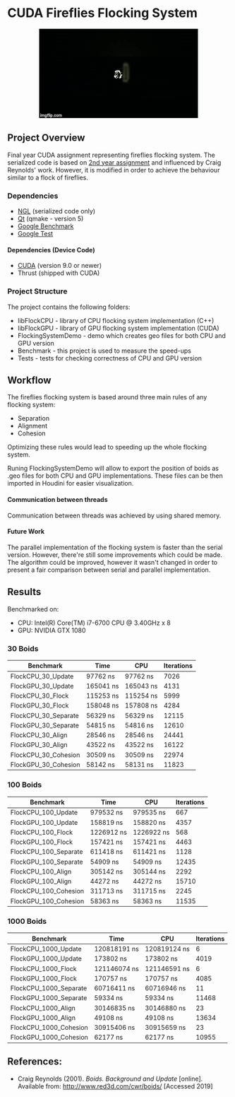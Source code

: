 # CUDA Fireflies Flocking System

<p align="center">
  <img width="360" height="202" src="Images/gpu.gif">
</p>

## Project Overview

Final year CUDA assignment representing fireflies flocking system. The serialized code is based on [2nd year assignment](https://github.com/Anastasija3793/FlockingSystem) and influenced by Craig Reynolds' work. However, it is modified in order to achieve the behaviour similar to a flock of fireflies.

### Dependencies
- [NGL](https://github.com/NCCA/NGL) (serialized code only)
- [Qt](https://www.qt.io/) (qmake - version 5)
- [Google Benchmark](https://github.com/google/benchmark)
- [Google Test](https://github.com/google/googletest)

#### Dependencies (Device Code)
- [CUDA](https://developer.nvidia.com/cuda-toolkit) (version 9.0 or newer)
- Thrust (shipped with CUDA)

### Project Structure
The project contains the following folders:

- libFlockCPU - library of CPU flocking system implementation (C++)
- libFlockGPU - library of GPU flocking system implementation (CUDA)
- FlockingSystemDemo - demo which creates geo files for both CPU and GPU version
- Benchmark - this project is used to measure the speed-ups
- Tests - tests for checking correctness of CPU and GPU version

## Workflow

The fireflies flocking system is based around three main rules of any flocking system:

- Separation
- Alignment
- Cohesion

Optimizing these rules would lead to speeding up the whole flocking system.

Runing FlockingSystemDemo will allow to export the position of boids as .geo files for both CPU and GPU implementations. These files can be then imported in Houdini for easier visualization.

#### Communication between threads
Communication between threads was achieved by using shared memory.

#### Future Work
The parallel implementation of the flocking system is faster than the serial version. However, there're still some improvements which could be made. The algorithm could be improved, however it wasn't changed in order to present a fair comparison between serial and parallel implementation.

## Results
Benchmarked on:
- CPU: Intel(R) Core(TM) i7-6700 CPU @ 3.40GHz x 8
- GPU: NVIDIA GTX 1080

### 30 Boids
|      Benchmark       |      Time      |     CPU       | Iterations |
| ---------------------|----------------|---------------|------------|
| FlockCPU_30_Update   |     97762 ns   |     97762 ns  |       7026 |
| FlockGPU_30_Update   |    165041 ns   |    165043 ns  |       4131 |
| FlockCPU_30_Flock    |    115253 ns   |    115254 ns  |       5999 |
| FlockGPU_30_Flock    |    158048 ns   |    157808 ns  |       4284 |
| FlockCPU_30_Separate |     56329 ns   |     56329 ns  |      12115 |
| FlockGPU_30_Separate |     54815 ns   |     54816 ns  |      12610 |
| FlockCPU_30_Align    |     28546 ns   |     28546 ns  |      24441 |
| FlockGPU_30_Align    |     43522 ns   |     43522 ns  |      16122 |
| FlockCPU_30_Cohesion |     30509 ns   |     30509 ns  |      22974 |
| FlockGPU_30_Cohesion |     58142 ns   |     58131 ns  |      11823 |

### 100 Boids
|      Benchmark        |      Time      |     CPU       | Iterations |
| ----------------------|----------------|---------------|------------|
| FlockCPU_100_Update   |    979532 ns   |    979535 ns  |        667 |
| FlockGPU_100_Update   |    158819 ns   |    158820 ns  |       4357 |
| FlockCPU_100_Flock    |   1226912 ns   |   1226922 ns  |        568 |
| FlockGPU_100_Flock    |    157421 ns   |    157421 ns  |       4463 |
| FlockCPU_100_Separate |    611418 ns   |    611421 ns  |       1128 |
| FlockGPU_100_Separate |     54909 ns   |     54909 ns  |      12435 |
| FlockCPU_100_Align    |    305142 ns   |    305144 ns  |       2292 |
| FlockGPU_100_Align    |     44272 ns   |     44272 ns  |      15710 |
| FlockCPU_100_Cohesion |    311713 ns   |    311715 ns  |       2245 |
| FlockGPU_100_Cohesion |     58363 ns   |     58363 ns  |      11535 |

### 1000 Boids
|      Benchmark         |      Time      |     CPU       | Iterations |
| -----------------------|----------------|---------------|------------|
| FlockCPU_1000_Update   | 120818191 ns   | 120819124 ns  |          6 |
| FlockGPU_1000_Update   |    173802 ns   |    173802 ns  |       4019 |
| FlockCPU_1000_Flock    | 121146074 ns   | 121146591 ns  |          6 |
| FlockGPU_1000_Flock    |    170757 ns   |    170757 ns  |       4085 |
| FlockCPU_1000_Separate |  60716411 ns   |  60716946 ns  |         11 |
| FlockGPU_1000_Separate |     59334 ns   |     59334 ns  |      11468 |
| FlockCPU_1000_Align    |  30146835 ns   |  30146880 ns  |         23 |
| FlockGPU_1000_Align    |     49108 ns   |     49108 ns  |      13634 |
| FlockCPU_1000_Cohesion |  30915406 ns   |  30915659 ns  |         23 |
| FlockGPU_1000_Cohesion |     62177 ns   |     62177 ns  |      10955 |


## References:
- Craig Reynolds (2001). *Boids. Background and Update* [online]. Available from: http://www.red3d.com/cwr/boids/ [Accessed 2019]